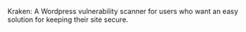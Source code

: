 Kraken: A Wordpress vulnerability scanner for users who want an easy solution for keeping their site secure.